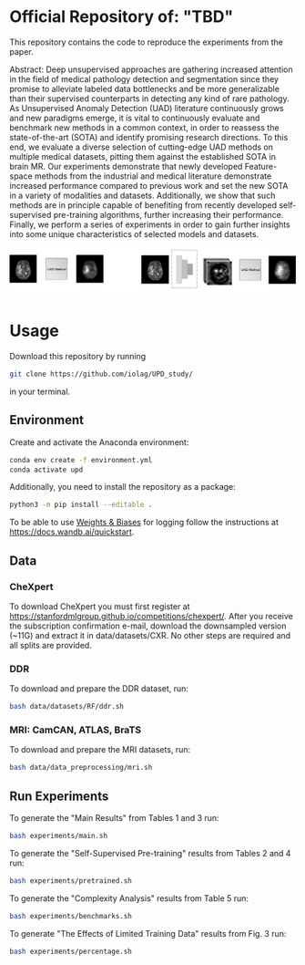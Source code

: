 # Official Repository of: "TBD"
This repository contains the code to reproduce the experiments from the paper.

Abstract: Deep unsupervised approaches are gathering increased attention in the field of medical pathology detection and segmentation since they promise to alleviate labeled data bottlenecks and be more generalizable than their supervised counterparts in detecting any kind of rare pathology. As Unsupervised Anomaly Detection (UAD) literature continuously grows and new paradigms emerge, it is vital to continuously evaluate and benchmark new methods in a common context, in order to reassess the state-of-the-art (SOTA) and identify promising research directions. To this end, we evaluate a diverse selection of cutting-edge UAD methods on multiple medical datasets, pitting them against the established SOTA in brain MR. Our experiments demonstrate that newly developed Feature-space methods from the industrial and medical literature demonstrate increased performance compared to previous work and set the new SOTA in a variety of modalities and datasets. Additionally, we show that such methods are in principle capable of benefiting from recently developed self-supervised pre-training algorithms, further increasing their performance. Finally, we perform a series of experiments in order to gain further insights into some unique characteristics of selected models and datasets.

![A schematic illustration of Image-space (a) and Feature-space (b) methods. (Figure 1 from the paper)](figures/illustration.png)

# Usage

Download this repository by running

```bash
git clone https://github.com/iolag/UPD_study/
```

in your terminal.

## Environment

Create and activate the Anaconda environment:

```bash
conda env create -f environment.yml
conda activate upd
```

Additionally, you need to install the repository as a package:

```bash
python3 -m pip install --editable .
```

To be able to use [Weights & Biases](https://wandb.ai) for logging follow the instructions at https://docs.wandb.ai/quickstart.


## Data

### CheXpert 

To download CheXpert you must first register at https://stanfordmlgroup.github.io/competitions/chexpert/. After you receive the subscription confirmation e-mail, download the downsampled version (~11G) and extract it in data/datasets/CXR. No other steps are required and all splits are provided.

### DDR 

To download and prepare the DDR dataset, run:

```bash
bash data/datasets/RF/ddr.sh
```

### MRI: CamCAN, ATLAS, BraTS 

To download and prepare the MRI datasets, run:

```bash
bash data/data_preprocessing/mri.sh
```
## Run Experiments

To generate the "Main Results" from Tables 1 and 3 run:
```bash
bash experiments/main.sh
```

To generate the "Self-Supervised Pre-training" results from Tables 2 and 4 run:
```bash
bash experiments/pretrained.sh
```

To generate the "Complexity Analysis" results from Table 5 run:
```bash
bash experiments/benchmarks.sh
```

To generate "The Effects of Limited Training Data" results from Fig. 3 run:
```bash
bash experiments/percentage.sh
```